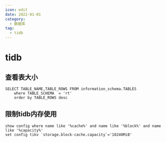 ```yaml
---
icon: edit
date: 2022-01-01
category:
  - 数据库
tag:
  - tidb
---
```


# tidb

## 查看表大小
```
SELECT TABLE_NAME,TABLE_ROWS FROM information_schema.TABLES
    where TABLE_SCHEMA  = 'rt'
    order by TABLE_ROWS desc
```

## 限制tidb内存使用
```
show config where name like '%cache%' and name like '%block%' and name like '%capacity%'
set config tikv `storage.block-cache.capacity`='10240MiB'
```